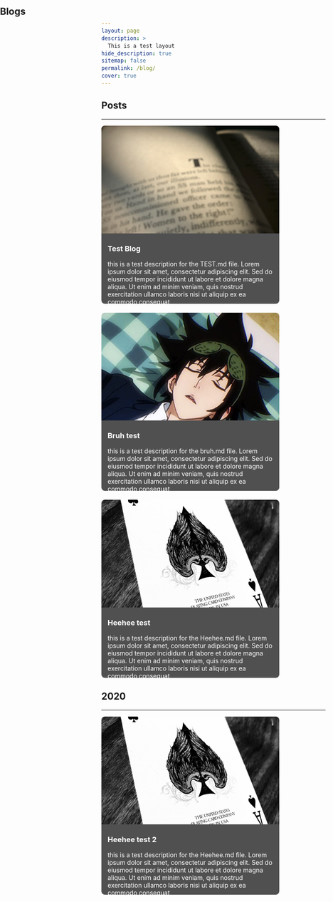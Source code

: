 ```yaml
---
layout: page
description: >
  This is a test layout
hide_description: true
sitemap: false
permalink: /blog/
cover: true
---
```


<section>

  <link rel="stylesheet" href="/style.css">
  <div class="hero-container">
	<h1 class="hero glitch layers" data-text="Blogs" style="position: absolute; top: 5px; left: 0px;">
  	<span>Blogs</span></h1>
  </div>

</section>


## Posts
---
<div style="display: flex; flex-wrap: wrap; gap: 20px;">

<div style="width: 400px;">
  <div style="flex: 1 1 calc(50% - 10px); box-sizing: border-box; position: relative; height: 400px;">
    <a href="https://tiredperson47.github.io/blog/test" style="display: block; position: relative; height: 100%; width: 100%;">
      <img src="/assets/img/book.jpg" alt="Test Blog" style="width: 100%; height: 100%; max-height: 275px; object-fit: cover; border-radius: 8px;"/>
     <div style="padding: 1em; background: #505050; color: white; border-radius: 0 0 8px 8px; position: absolute; bottom: 0; left: 0; right: 0; max-height: 130px; overflow-y: auto;">
        <h3 style="margin-top: 10px; white-space: nowrap; overflow: hidden; text-overflow: ellipsis;">Test Blog</h3>
        <p style="white-space: normal; margin: 0;">this is a test description for the TEST.md file. Lorem ipsum dolor sit amet, consectetur adipiscing elit. Sed do eiusmod tempor incididunt ut labore et dolore magna aliqua. Ut enim ad minim veniam, quis nostrud exercitation ullamco laboris nisi ut aliquip ex ea commodo consequat</p>
      </div>
    </a>
  </div>
</div>

<div style="width: 400px;">
  <div style="flex: 1 1 calc(50% - 10px); box-sizing: border-box; position: relative; height: 400px;">
    <a href="https://tiredperson47.github.io/blog/bruh" style="display: block; position: relative; height: 100%; width: 100%;">
      <img src="/assets/img/mori.jpeg" alt="Bruh test" style="width: 100%; height: 100%; max-height: 275; object-fit: cover; border-radius: 8px;"/>
      <div style="padding: 1em; background: #505050; color: white; border-radius: 0 0 8px 8px; position: absolute; bottom: 0; left: 0; right: 0; max-height: 130px; overflow-y: auto;">
        <h3 style="margin-top: 10px; white-space: nowrap; overflow: hidden; text-overflow: ellipsis;">Bruh test</h3>
        <p style="white-space: normal; margin: 0;">this is a test description for the bruh.md file. Lorem ipsum dolor sit amet, consectetur adipiscing elit. Sed do eiusmod tempor incididunt ut labore et dolore magna aliqua. Ut enim ad minim veniam, quis nostrud exercitation ullamco laboris nisi ut aliquip ex ea commodo consequat</p>
      </div>
    </a>
  </div>
</div>

<div style="width: 400px;">
 <div style="flex: 1 1 calc(50% - 10px); box-sizing: border-box; position: relative; height: 400px;">
    <a href="https://tiredperson47.github.io/blog/Heehee" style="display: block; position: relative; height: 100%; width: 100%;">
      <img src="/assets/img/Aces.jpeg" alt="Heehee test" style="width: 100%; height: 100%; max-height: 275px; object-fit: cover; border-radius: 8px;"/>
      <div style="padding: 1em; background: #505050; color: white; border-radius: 0 0 8px 8px; position: absolute; bottom: 0; left: 0; right: 0; max-height: 130px; overflow-y: auto;">
        <h3 style="margin-top: 10px; white-space: nowrap; overflow: hidden; text-overflow: ellipsis;">Heehee test</h3>
        <p style="white-space: normal; margin: 0;">this is a test description for the Heehee.md file. Lorem ipsum dolor sit amet, consectetur adipiscing elit. Sed do eiusmod tempor incididunt ut labore et dolore magna aliqua. Ut enim ad minim veniam, quis nostrud exercitation ullamco laboris nisi ut aliquip ex ea commodo consequat</p>
      </div>
    </a>
  </div>
</div>
</div>


## 2020
---
<div style="display: flex; flex-wrap: wrap; gap: 20px;">

<div style="width: 400px;">
 <div style="flex: 1 1 calc(50% - 10px); box-sizing: border-box; position: relative; height: 400px;">
    <a href="https://tiredperson47.github.io/blog/Heehee" style="display: block; position: relative; height: 100%; width: 100%;">
      <img src="/assets/img/Aces.jpeg" alt="Heehee test" style="width: 100%; height: 100%; max-height: 275px; object-fit: cover; border-radius: 8px;"/>
       <div style="padding: 1em; background: #505050; color: white; border-radius: 0 0 8px 8px; position: absolute; bottom: 0; left: 0; right: 0; max-height: 130px; overflow-y: auto;">
        <h3 style="margin-top: 10px; white-space: nowrap; overflow: hidden; text-overflow: ellipsis;">Heehee test 2</h3>
        <p style="white-space: normal; margin: 0;">this is a test description for the Heehee.md file. Lorem ipsum dolor sit amet, consectetur adipiscing elit. Sed do eiusmod tempor incididunt ut labore et dolore magna aliqua. Ut enim ad minim veniam, quis nostrud exercitation ullamco laboris nisi ut aliquip ex ea commodo consequat</p>
      </div>
    </a>
  </div>
</div>
<!-- add posts between these div containers!! -->
</div>
